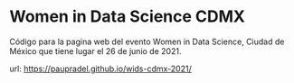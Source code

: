 # Women in Data Science CDMX

Código para la pagina web del evento Women in Data Science, Ciudad de México que tiene lugar el 26 de junio de 2021.

url: https://paupradel.github.io/wids-cdmx-2021/
